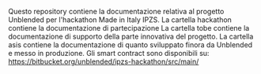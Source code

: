 Questo repository contiene la documentazione relativa al progetto Unblended per l'hackathon Made in Italy IPZS.
La cartella hackathon contiene la documentazione di partecipazione
La cartella tobe contiene la documentazione di supporto della parte innovativa del progetto.
La cartella asis contiene la documentazione di quanto sviluppato finora da Unblended e messo in produzione.
Gli smart contract sono disponibili su:
https://bitbucket.org/unblended/ipzs-hackathon/src/main/

